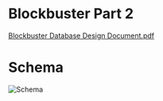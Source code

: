 # Blockbuster Part 2

[Blockbuster Database Design Document.pdf](https://github.com/Wcarey7/Blockbuster/files/10201206/Blockbuster.Database.Design.Document.pdf)


# Schema

![Schema](https://user-images.githubusercontent.com/13939125/206879883-ef58d827-6f92-4ea8-bb85-b964758b991a.JPG)
